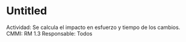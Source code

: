 # Untitled

Actividad: Se calcula el impacto en esfuerzo y tiempo de los cambios.
CMMI: RM 1.3
Responsable: Todos